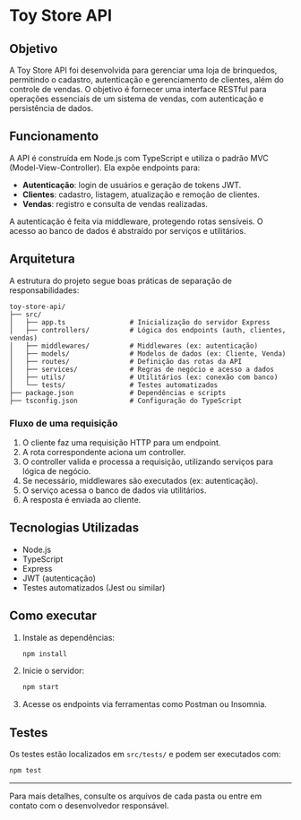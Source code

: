 # Toy Store API

## Objetivo

A Toy Store API foi desenvolvida para gerenciar uma loja de brinquedos, permitindo o cadastro, autenticação e gerenciamento de clientes, além do controle de vendas. O objetivo é fornecer uma interface RESTful para operações essenciais de um sistema de vendas, com autenticação e persistência de dados.

## Funcionamento

A API é construída em Node.js com TypeScript e utiliza o padrão MVC (Model-View-Controller). Ela expõe endpoints para:

- **Autenticação**: login de usuários e geração de tokens JWT.
- **Clientes**: cadastro, listagem, atualização e remoção de clientes.
- **Vendas**: registro e consulta de vendas realizadas.

A autenticação é feita via middleware, protegendo rotas sensíveis. O acesso ao banco de dados é abstraído por serviços e utilitários.

## Arquitetura

A estrutura do projeto segue boas práticas de separação de responsabilidades:

```
toy-store-api/
├── src/
│   ├── app.ts                # Inicialização do servidor Express
│   ├── controllers/          # Lógica dos endpoints (auth, clientes, vendas)
│   ├── middlewares/          # Middlewares (ex: autenticação)
│   ├── models/               # Modelos de dados (ex: Cliente, Venda)
│   ├── routes/               # Definição das rotas da API
│   ├── services/             # Regras de negócio e acesso a dados
│   ├── utils/                # Utilitários (ex: conexão com banco)
│   └── tests/                # Testes automatizados
├── package.json              # Dependências e scripts
├── tsconfig.json             # Configuração do TypeScript
```

### Fluxo de uma requisição

1. O cliente faz uma requisição HTTP para um endpoint.
2. A rota correspondente aciona um controller.
3. O controller valida e processa a requisição, utilizando serviços para lógica de negócio.
4. Se necessário, middlewares são executados (ex: autenticação).
5. O serviço acessa o banco de dados via utilitários.
6. A resposta é enviada ao cliente.

## Tecnologias Utilizadas

- Node.js
- TypeScript
- Express
- JWT (autenticação)
- Testes automatizados (Jest ou similar)

## Como executar

1. Instale as dependências:
   ```bash
   npm install
   ```
2. Inicie o servidor:
   ```bash
   npm start
   ```
3. Acesse os endpoints via ferramentas como Postman ou Insomnia.

## Testes

Os testes estão localizados em `src/tests/` e podem ser executados com:

```bash
npm test
```

---

Para mais detalhes, consulte os arquivos de cada pasta ou entre em contato com o desenvolvedor responsável.

